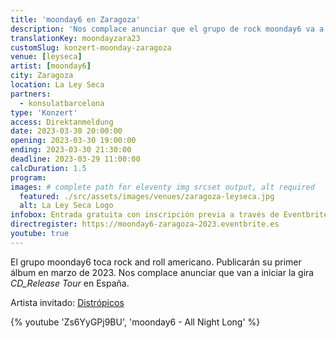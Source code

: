 ```yaml
---
title: 'moonday6 en Zaragoza'
description: 'Nos complace anunciar que el grupo de rock moonday6 va a iniciar la gira CD_Release Tour en España.'
translationKey: moondayzara23
customSlug: konzert-moonday-zaragoza
venue: [leyseca]
artist: [moonday6]
city: Zaragoza
location: La Ley Seca
partners:
  - konsulatbarcelona
type: 'Konzert'
access: Direktanmeldung
date: 2023-03-30 20:00:00
opening: 2023-03-30 19:00:00
ending: 2023-03-30 21:30:00
deadline: 2023-03-29 11:00:00
calcDuration: 1.5
program:
images: # complete path for eleventy img srcset output, alt required
  featured: ./src/assets/images/venues/zaragoza-leyseca.jpg
  alt: La Ley Seca Logo
infobox: Entrada gratuita con inscripción previa a través de Eventbrite.
directregister: https://moonday6-zaragoza-2023.eventbrite.es
youtube: true
---
```


El grupo moonday6 toca rock and roll americano. Publicarán su primer álbum en marzo de 2023. Nos complace anunciar que van a iniciar la gira _CD_Release Tour_ en España.

Artista invitado: [Distrópicos](/es/artistas/distropicos/)

{% youtube 'Zs6YyGPj9BU', 'moonday6 - All Night Long' %}
